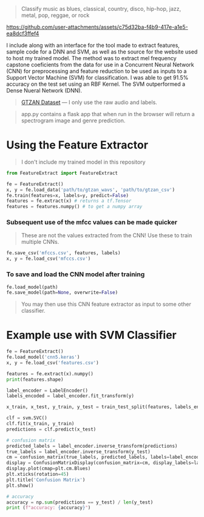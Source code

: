 > Classify music as blues, classical, country, disco, hip-hop, jazz, metal, pop, reggae, or rock

https://github.com/user-attachments/assets/c75d32ba-f4b9-417e-a1e5-ea8dcf3ffef4

I include along with an interface for the tool made to extract features, sample code for a DNN
and SVM, as well as the source for the website used to host my trained model. The method was to 
extract mel frequency capstone coeficients from the data for use in a Concurrent Neural Network 
(CNN) for preprocessing and feature reduction to be used as inputs to a Support Vector Machine 
(SVM) for classification. I was able to get 91.5% accuracy on the test set using an RBF Kernel. 
The SVM outperformed a Dense Nueral Network (DNN).

> [GTZAN Dataset](https://www.kaggle.com/datasets/andradaolteanu/gtzan-dataset-music-genre-classification)
>— I only use the raw audio and labels.

> app.py contains a flask app that when run in the browser will return a spectrogram image and genre prediction.

# Using the Feature Extractor

> I don't include my trained model in this repository

```python
from FeatureExtract import FeatureExtract
```
```python
fe = FeatureExtract()
x, y = fe.load_data('path/to/gtzan_wavs', 'path/to/gtzan_csv')
fe.train(features=x, labels=y, predict=False)
features = fe.extract(x) # returns a tf.Tensor
features = features.numpy() # to get a numpy array
```
### Subsequent use of the mfcc values can be made quicker
> These are not the values extracted from the CNN! Use these to train multiple CNNs.
```python
fe.save_csv('mfccs.csv', features, labels)
x, y = fe.load_csv('mfccs.csv')
```
### To save and load the CNN model after training
```python
fe.load_model(path)
fe.save_model(path=None, overwrite=False)
```
> You may then use this CNN feature extractor as input to some other classifier.

# Example use with SVM Classifier

```python
fe = FeatureExtract()
fe.load_model('cnn5.keras')
x, y = fe.load_csv('features.csv')

features = fe.extract(x).numpy()
print(features.shape)

label_encoder = LabelEncoder()
labels_encoded = label_encoder.fit_transform(y)

x_train, x_test, y_train, y_test = train_test_split(features, labels_encoded, test_size=0.2, random_state=42, stratify=labels_encoded)

clf = svm.SVC()
clf.fit(x_train, y_train)
predictions = clf.predict(x_test)

# confusion matrix
predicted_labels = label_encoder.inverse_transform(predictions)
true_labels = label_encoder.inverse_transform(y_test)
cm = confusion_matrix(true_labels, predicted_labels, labels=label_encoder.classes_)
display = ConfusionMatrixDisplay(confusion_matrix=cm, display_labels=label_encoder.classes_)
display.plot(cmap=plt.cm.Blues)
plt.xticks(rotation=45)
plt.title('Confusion Matrix')
plt.show()

# accuracy
accuracy = np.sum(predictions == y_test) / len(y_test)
print (f"accuracy: {accuracy}")
```


